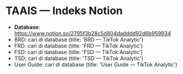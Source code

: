 # TAAIS — Indeks Notion

- **Database**: https://www.notion.so/2795f3b28c5d804dadddd92d6b959934
- BRD: cari di database (title: 'BRD — TikTok Analytic')
- FRD: cari di database (title: 'FRD — TikTok Analytic')
- FSD: cari di database (title: 'FSD — TikTok Analytic')
- TSD: cari di database (title: 'TSD — TikTok Analytic')
- User Guide: cari di database (title: 'User Guide — TikTok Analytic')
